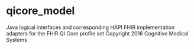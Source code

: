 # qicore_model
Java logical interfaces and corresponding HAPI FHIR implementation adapters for the FHIR QI Core profile set
Copyright 2016 Cognitive Medical Systems


